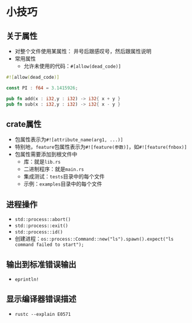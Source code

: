 # 小技巧

## 关于属性

* 对整个文件使用某属性： 井号后跟感叹号，然后跟属性说明
* 常用属性
  * 允许未使用的代码：`#[allow(dead_code)]`

```rust
#![allow(dead_code)]

const PI : f64 = 3.1415926;

pub fn add(x : i32,y : i32) -> i32{ x + y }
pub fn sub(x : i32,y : i32) -> i32{ x - y }
```

## crate属性

* 包属性表示为`#![attribute_name(arg1, ...)]`
* 特别地，`feature`包属性表示为`#![feature(参数)]`，如`#![feature(fnbox)]`
* 包属性需要添加到根文件中
  * 库：就是`lib.rs`
  * 二进制程序：就是`main.rs`
  * 集成测试：`tests`目录中的每个文件
  * 示例：`examples`目录中的每个文件

## 进程操作

* `std::process::abort()`
* `std::process::exit()`
* `std::process::id()`
* 创建进程：`os::process::Command::new("ls").spawn().expect("ls command failed to start");`

## 输出到标准错误输出

* `eprintln!`

## 显示编译器错误描述

* `rustc --explain E0571`
